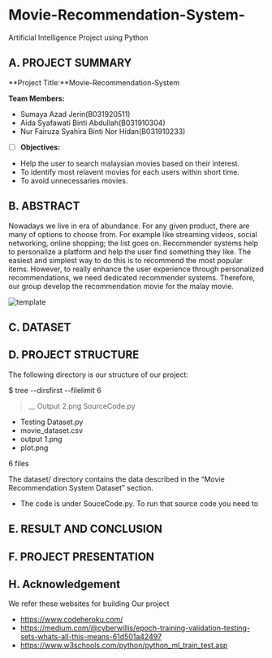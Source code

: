 # Movie-Recommendation-System-
Artificial Intelligence Project using Python
## A. PROJECT SUMMARY

**Project Title:**Movie-Recommendation-System

**Team Members:** 
- Sumaya Azad Jerin(B031920511)
- Aida Syafawati Binti Abdullah(B031910304)
- Nur Fairuza Syahira Binti Nor Hidan(B031910233)



- [ ] **Objectives:**
- Help the user to search malaysian movies based on their interest.
- To identify most relavent movies for each users within short time.
- To avoid unnecessaries movies.












##  B. ABSTRACT 

Nowadays we live in era of abundance. For any given product, there are many of options to choose from. For example like streaming videos, social networking, online shopping; the list goes on. Recommender systems help to personalize a platform and help the user find something they like. The easiest and simplest way to do this is to recommend the most popular items. However, to really enhance the user experience through personalized recommendations, we need dedicated recommender systems. Therefore, our group develop the recommendation movie for the malay movie.




![template](https://user-images.githubusercontent.com/82071078/123038802-a5784a80-d423-11eb-9da7-26e2d5bcdadc.jpg)





## C.  DATASET









## D.   PROJECT STRUCTURE

The following directory is our structure of our project:

$ tree --dirsfirst --filelimit 6

> __ Output 2.png
> SourceCode.py
- Testing Dataset.py
- movie_dataset.csv
- output 1.png
- plot.png

6 files

The dataset/ directory contains the data described in the “Movie Recommendation System Dataset” section.
- The code is under SouceCode.py. To run that source code you need to






## E.  RESULT AND CONCLUSION







## F.   PROJECT PRESENTATION 





##  H. Acknowledgement
We refer these websites for building Our project
- https://www.codeheroku.com/
- https://medium.com/@cyberwillis/epoch-training-validation-testing-sets-whats-all-this-means-61d501a42497
- https://www.w3schools.com/python/python_ml_train_test.asp

